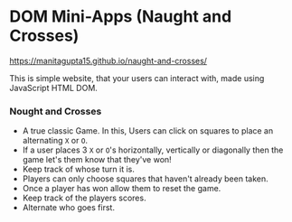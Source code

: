 # DOM Mini-Apps (Naught and Crosses)

https://manitagupta15.github.io/naught-and-crosses/

This is simple website, that your users can interact with, made using JavaScript HTML DOM.

### Nought and Crosses

- A true classic Game. In this, Users can click on squares to place an alternating `X` or `O`.
- If a user places 3 `X` or `O`'s horizontally, vertically or diagonally then the game let's them know that they've won!
- Keep track of whose turn it is.
- Players can only choose squares that haven't already been taken.
- Once a player has won allow them to reset the game.
- Keep track of the players scores.
- Alternate who goes first.
